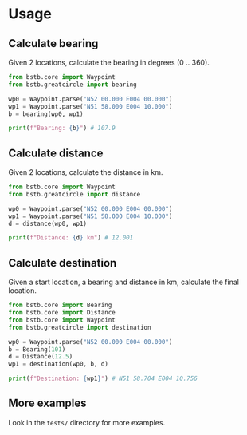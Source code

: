 # Usage

## Calculate bearing

Given 2 locations, calculate the bearing in degrees (0 .. 360).

```python
from bstb.core import Waypoint
from bstb.greatcircle import bearing

wp0 = Waypoint.parse("N52 00.000 E004 00.000")
wp1 = Waypoint.parse("N51 58.000 E004 10.000")
b = bearing(wp0, wp1)

print(f"Bearing: {b}") # 107.9
```

## Calculate distance

Given 2 locations, calculate the distance in km.

```python
from bstb.core import Waypoint
from bstb.greatcircle import distance

wp0 = Waypoint.parse("N52 00.000 E004 00.000")
wp1 = Waypoint.parse("N51 58.000 E004 10.000")
d = distance(wp0, wp1)

print(f"Distance: {d} km") # 12.001
```

## Calculate destination

Given a start location, a bearing and distance in km,
calculate the final location.

```python
from bstb.core import Bearing
from bstb.core import Distance
from bstb.core import Waypoint
from bstb.greatcircle import destination

wp0 = Waypoint.parse("N52 00.000 E004 00.000")
b = Bearing(101)
d = Distance(12.5)
wp1 = destination(wp0, b, d)

print(f"Destination: {wp1}") # N51 58.704 E004 10.756
```

## More examples

Look in the `tests/` directory for more examples.
